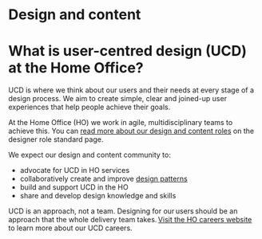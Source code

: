 Design and content
==================

# What is user-centred design (UCD) at the Home Office?
 
UCD is where we think about our users and their needs at every stage of a design process. We aim to create simple, clear and joined-up user experiences that help people achieve their goals.
 
At the Home Office (HO) we work in agile, multidisciplinary teams to achieve this. You can [read more about our design and content roles](https://design.homeoffice.gov.uk/design-and-content/professional-standards/designer-role-standard) on the designer role standard page.
 
We expect our design and content community to:
 
- advocate for UCD in HO services
- collaboratively create and improve [design patterns](https://design.homeoffice.gov.uk/design-system/patterns)
- build and support UCD in the HO
- share and develop design knowledge and skills
 
UCD is an approach, not a team. Designing for our users should be an approach that the whole delivery team takes. [Visit the HO careers website](https://careers.homeoffice.gov.uk/role/digital-data-and-technology/user-centred-design) to learn more about our UCD careers.
